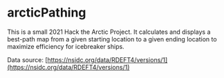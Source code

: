 # arcticPathing
This is a small 2021 Hack the Arctic Project.
It calculates and displays a best-path map from a given starting location to a given ending location to maximize efficiency for icebreaker ships.

Data source: [https://nsidc.org/data/RDEFT4/versions/1](https://nsidc.org/data/RDEFT4/versions/1)
